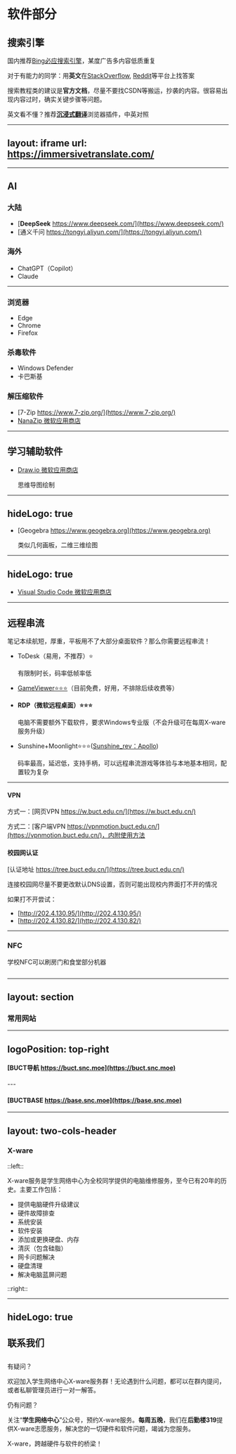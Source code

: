 # 软件部分

## 搜索引擎

国内推荐[Bing必应搜索引擎](https://cn.bing.com)，某度广告多内容低质重复

对于有能力的同学：用**英文**在[StackOverflow](https://stackoverflow.com/), [Reddit](https://reddit.com/)等平台上找答案

搜索教程类的建议是**官方文档**，尽量不要找CSDN等搬运，抄袭的内容。很容易出现内容过时，确实关键步骤等问题。

英文看不懂？推荐[**沉浸式翻译**](https://immersivetranslate.com/)浏览器插件，中英对照

---
layout: iframe
url: https://immersivetranslate.com/
---

---

## AI

### 大陆

* [**DeepSeek** https://www.deepseek.com/](https://www.deepseek.com/)
* [通义千问 https://tongyi.aliyun.com/](https://tongyi.aliyun.com/)

### 海外

* ChatGPT（Copilot）
* Claude

---

### 浏览器

* Edge
* Chrome
* Firefox

### 杀毒软件

* Windows Defender
* 卡巴斯基

### 解压缩软件

* [7-Zip https://www.7-zip.org/](https://www.7-zip.org/)
* [NanaZip 微软应用商店](https://www.microsoft.com/store/productId/9N8G7TSCL18R)

---

## 学习辅助软件

* [Draw.io 微软应用商店](https://www.microsoft.com/store/productId/9MVVSZK43QQW)

  思维导图绘制

<ImageWithHint src="/images/drawio_screenshot.png" alt="Draw.io" imgClass="h-85" class="w-fit m-auto" />

---
hideLogo: true
---

* [Geogebra https://www.geogebra.org](https://www.geogebra.org)

  类似几何画板，二维三维绘图

<ImageWithHint src="/images/geogebra_screenshot.png" alt="Geogebra" imgClass="h-95" class="w-fit m-auto" />

---
hideLogo: true
---

* [Visual Studio Code 微软应用商店](https://apps.microsoft.com/store/detail/XP9KHM4BK9FZ7Q)

<ImageWithHint src="/images/vscode_screenshot.png" alt="Visual Studio Code" imgClass="h-110" class="w-fit m-auto" />

---

## 远程串流

笔记本续航短，厚重，平板用不了大部分桌面软件？那么你需要远程串流！

* ToDesk（易用，不推荐）⭐️

  有限制时长，码率低帧率低

* [GameViewer⭐️⭐️⭐️](https://gv.163.com/)（目前免费，好用，不排除后续收费等）

* **RDP（微软远程桌面）⭐️⭐️⭐️**

  电脑不需要额外下载软件，要求Windows专业版（不会升级可在每周X-ware服务升级）

* Sunshine+Moonlight⭐️⭐️⭐️([Sunshine_rev：Apollo](https://github.com/ClassicOldSong/Apollo))

  码率最高，延迟低，支持手柄，可以远程串流游戏等体验与本地基本相同，配置较为复杂

---

#### VPN

方式一：[网页VPN https://w.buct.edu.cn/](https://w.buct.edu.cn/)

方式二：[客户端VPN https://vpnmotion.buct.edu.cn/](https://vpnmotion.buct.edu.cn/)，内附使用方法

#### 校园网认证

[认证地址 https://tree.buct.edu.cn/](https://tree.buct.edu.cn/)

连接校园网尽量不要更改默认DNS设置，否则可能出现校内界面打不开的情况

如果打不开尝试：
- [http://202.4.130.95/](http://202.4.130.95/) 
- [http://202.4.130.82/](http://202.4.130.82/)

---

### NFC

学校NFC可以刷房门和食堂部分机器

<div style="display: flex; justify-content: space-around;">
<ImageWithHint src="/images/NFC1.jpg" alt="1.下载北京一卡通" imgClass="h-80" class="w-fit m-auto" />
<ImageWithHint src="/images/NFC2.jpg" alt="2.添加学生卡" imgClass="h-80" class="w-fit m-auto" />
<ImageWithHint src="/images/NFC3.jpg" alt="3.添加成功" imgClass="h-80" class="w-fit m-auto" />
<ImageWithHint src="/images/NFC4.jpg" alt="4.NFC模拟校园卡" imgClass="h-80" class="w-fit m-auto" />
</div>

---
layout: section
---

### 常用网站

---
logoPosition: top-right
---

#### [BUCT导航 https://buct.snc.moe](https://buct.snc.moe)


<ImageWithHint src="/images/buctsnc_nav_screenshot.png" alt="BUCT导航" imgClass="h-100 m-4" class="w-fit m-auto" />
---

#### [BUCTBASE https://base.snc.moe](https://base.snc.moe)

<ImageWithHint src="/images/buctbase_screenshot.png" alt="BUCT BASE" imgClass="h-100 m-4" class="w-fit m-auto" />

---
layout: two-cols-header
---

### X-ware

::left::

X-ware服务是学生网络中心为全校同学提供的电脑维修服务，至今已有20年的历史。主要工作包括：

- 提供电脑硬件升级建议
- 硬件故障排查
- 系统安装
- 软件安装
- 添加或更换硬盘、内存
- 清灰（包含硅脂）
- 网卡问题解决
- 硬盘清理
- 解决电脑蓝屏问题

::right::

<ImageWithHint src="/images/X-ware.jpg" alt="添加内存" imgClass="h-90" class="w-fit m-auto" />

---
hideLogo: true
---

## **联系我们**

##

有疑问？

欢迎加入学生网络中心X-ware服务群！无论遇到什么问题，都可以在群内提问，或者私聊管理员进行一对一解答。

仍有问题？

关注“**学生网络中心**”公众号，预约X-ware服务。**每周五晚**，我们在**后勤楼319**提供X-ware志愿服务，解决您的一切硬件和软件问题，竭诚为您服务。

X-ware，跨越硬件与软件的桥梁！

<div style="display: flex; justify-content: space-around;">
  <QRCodeWithHint
  :width="160"
  type="canvas"
  data="https://qm.qq.com/q/aCF3RIFxxS"
  :imageOptions="{ margin: 10 }"
  :dotsOptions="{ type: 'extra-rounded'}"
  hint="X-ware服务群1"
/>
  <QRCodeWithHint
  :width="160"
  type="canvas"
  data="https://qm.qq.com/q/qv9AmYmHBg"
  :imageOptions="{ margin: 10 }"
  :dotsOptions="{ type: 'extra-rounded'}"
  hint="X-ware服务群2"
/>
<QRCodeWithHint
  :width="160"
  type="canvas"
  data="http://weixin.qq.com/r/TUyuq3DEtbjJKDTIbxnJ"
  :imageOptions="{ margin: 10 }"
  :dotsOptions="{ type: 'extra-rounded'}"
  hint="学生网络中心公众号"
/>
</div>